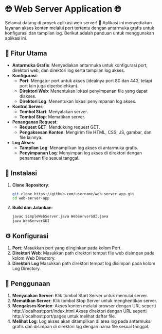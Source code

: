 # 🌐 Web Server Application 🌐

Selamat datang di proyek aplikasi web server! 🎉 Aplikasi ini menyediakan layanan akses konten melalui port tertentu dengan antarmuka grafis untuk konfigurasi dan tampilan log. Berikut adalah panduan untuk menggunakan aplikasi ini.

## 🚀 Fitur Utama

- **Antarmuka Grafis**: Menyediakan antarmuka untuk konfigurasi port, direktori web, dan direktori log serta tampilan log akses.
- **Konfigurasi**: 
  - **Port**: Mengatur port untuk akses (idealnya port 80 dan 443, tetapi port lain juga diperbolehkan).
  - **Direktori Web**: Menentukan lokasi penyimpanan file yang dapat diakses.
  - **Direktori Log**: Menentukan lokasi penyimpanan log akses.
- **Kontrol Server**:
  - **Tombol Start**: Menyalakan server.
  - **Tombol Stop**: Mematikan server.
- **Penanganan Request**: 
  - **Request GET**: Mendukung request GET.
  - **Pengaksesan Konten**: Mengirim file HTML, CSS, JS, gambar, dan file lainnya.
- **Log Akses**:
  - **Tampilan Log**: Menampilkan log akses di antarmuka grafis.
  - **Penyimpanan Log**: Menyimpan log akses di direktori dengan penamaan file sesuai tanggal.

## 🔧 Instalasi

1. **Clone Repository**:

   ```bash
   git clone https://github.com/username/web-server-app.git
   cd web-server-app
   ```
2. **Build dan Jalankan**:
   ```bash
   javac SimpleWebServer.java WebServerGUI.java
   java WebServerGUI
   ``` 

## ⚙️ Konfigurasi

1. **Port**:
   Masukkan port yang diinginkan pada kolom Port.
3. **Direktori Web**:
   Masukkan path direktori tempat file web disimpan pada kolom Web Directory.
5. **Direktori Log**
   Masukkan path direktori tempat log disimpan pada kolom Log Directory.

## 🌟 Penggunaan
1. **Menyalakan Server**:
   Klik tombol Start Server untuk memulai server.
3. **Mematikan Server**:
   Klik tombol Stop Server untuk menghentikan server.
4. **Mengakses Konten**:
   Akses konten melalui browser dengan URL seperti http://localhost:port/index.html.Akses direktori dengan URL seperti http://localhost:port/pages untuk melihat daftar file.
5. **Melihat Log**:
   Log akses akan ditampilkan di area log pada antarmuka grafis dan disimpan di direktori log dengan nama file sesuai tanggal.

